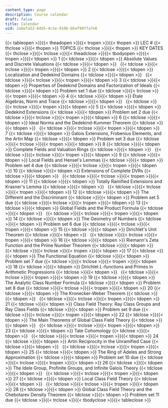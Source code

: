 ```yaml
---
content_type: page
description: Course calendar
draft: false
title: Calendar
uid: 2a6efa52-6dd5-4c1e-910b-b6af98ffa7e6
---
```

{{< tableopen >}}{{< theadopen >}}{{< tropen >}}{{< thopen >}}
LEC #
{{< thclose >}}{{< thopen >}}
TOPICS
{{< thclose >}}{{< thopen >}}
KEY DATES
{{< thclose >}}{{< trclose >}}{{< theadclose >}}{{< tbodyopen >}}{{< tropen >}}{{< tdopen >}}
1
{{< tdclose >}}{{< tdopen >}}
Absolute Values and Discrete Valuations
{{< tdclose >}}{{< tdopen >}}
 
{{< tdclose >}}{{< trclose >}}{{< tropen >}}{{< tdopen >}}
2
{{< tdclose >}}{{< tdopen >}}
Localization and Dedekind Domains
{{< tdclose >}}{{< tdopen >}}
 
{{< tdclose >}}{{< trclose >}}{{< tropen >}}{{< tdopen >}}
3
{{< tdclose >}}{{< tdopen >}}
Properties of Dedekind Domains and Factorization of Ideals
{{< tdclose >}}{{< tdopen >}}
Problem set 1 due
{{< tdclose >}}{{< trclose >}}{{< tropen >}}{{< tdopen >}}
4
{{< tdclose >}}{{< tdopen >}}
Étale Algebras, Norm and Trace
{{< tdclose >}}{{< tdopen >}}
 
{{< tdclose >}}{{< trclose >}}{{< tropen >}}{{< tdopen >}}
5
{{< tdclose >}}{{< tdopen >}}
Dedekind Extensions
{{< tdclose >}}{{< tdopen >}}
Problem set 2 due
{{< tdclose >}}{{< trclose >}}{{< tropen >}}{{< tdopen >}}
6
{{< tdclose >}}{{< tdopen >}}
Ideal Norms and the Dedekind-Kummer Theorem
{{< tdclose >}}{{< tdopen >}}
 
{{< tdclose >}}{{< trclose >}}{{< tropen >}}{{< tdopen >}}
7
{{< tdclose >}}{{< tdopen >}}
Galois Extensions, Frobenius Elements, and the Artin Map
{{< tdclose >}}{{< tdopen >}}
Problem set 3 due
{{< tdclose >}}{{< trclose >}}{{< tropen >}}{{< tdopen >}}
8
{{< tdclose >}}{{< tdopen >}}
Complete Fields and Valuation Rings
{{< tdclose >}}{{< tdopen >}}
 
{{< tdclose >}}{{< trclose >}}{{< tropen >}}{{< tdopen >}}
9
{{< tdclose >}}{{< tdopen >}}
Local Fields and Hensel's Lemmas
{{< tdclose >}}{{< tdopen >}}
Problem set 4 due
{{< tdclose >}}{{< trclose >}}{{< tropen >}}{{< tdopen >}}
10
{{< tdclose >}}{{< tdopen >}}
Extensions of Complete DVRs
{{< tdclose >}}{{< tdopen >}}
 
{{< tdclose >}}{{< trclose >}}{{< tropen >}}{{< tdopen >}}
11
{{< tdclose >}}{{< tdopen >}}
Totally Ramified Extensions and Krasner's Lemma
{{< tdclose >}}{{< tdopen >}}
 
{{< tdclose >}}{{< trclose >}}{{< tropen >}}{{< tdopen >}}
12
{{< tdclose >}}{{< tdopen >}}
The Different and the Discriminant
{{< tdclose >}}{{< tdopen >}}
Problem set 5 due
{{< tdclose >}}{{< trclose >}}{{< tropen >}}{{< tdopen >}}
13
{{< tdclose >}}{{< tdopen >}}
Global Fields and the Product Formula
{{< tdclose >}}{{< tdopen >}}
 
{{< tdclose >}}{{< trclose >}}{{< tropen >}}{{< tdopen >}}
14
{{< tdclose >}}{{< tdopen >}}
The Geometry of Numbers
{{< tdclose >}}{{< tdopen >}}
Problem set 6 due
{{< tdclose >}}{{< trclose >}}{{< tropen >}}{{< tdopen >}}
15
{{< tdclose >}}{{< tdopen >}}
Dirichlet's Unit Theorem
{{< tdclose >}}{{< tdopen >}}
 
{{< tdclose >}}{{< trclose >}}{{< tropen >}}{{< tdopen >}}
16
{{< tdclose >}}{{< tdopen >}}
Riemann's Zeta Function and the Prime Number Theorem
{{< tdclose >}}{{< tdopen >}}
 
{{< tdclose >}}{{< trclose >}}{{< tropen >}}{{< tdopen >}}
17
{{< tdclose >}}{{< tdopen >}}
The Functional Equation
{{< tdclose >}}{{< tdopen >}}
Problem set 7 due
{{< tdclose >}}{{< trclose >}}{{< tropen >}}{{< tdopen >}}
18
{{< tdclose >}}{{< tdopen >}}
Dirichlet *L*\-functions and Primes in Arithmetic Progressions
{{< tdclose >}}{{< tdopen >}}
 
{{< tdclose >}}{{< trclose >}}{{< tropen >}}{{< tdopen >}}
19
{{< tdclose >}}{{< tdopen >}}
The Analytic Class Number Formula
{{< tdclose >}}{{< tdopen >}}
Problem set 8 due
{{< tdclose >}}{{< trclose >}}{{< tropen >}}{{< tdopen >}}
20
{{< tdclose >}}{{< tdopen >}}
The Kronecker-Weber Theorem
{{< tdclose >}}{{< tdopen >}}
 
{{< tdclose >}}{{< trclose >}}{{< tropen >}}{{< tdopen >}}
21
{{< tdclose >}}{{< tdopen >}}
Class Field Theory: Ray Class Groups and Ray Class Fields
{{< tdclose >}}{{< tdopen >}}
Problem set 9 due
{{< tdclose >}}{{< trclose >}}{{< tropen >}}{{< tdopen >}}
22
{{< tdclose >}}{{< tdopen >}}
The Main Theorems of Global Class Field Theory
{{< tdclose >}}{{< tdopen >}}
 
{{< tdclose >}}{{< trclose >}}{{< tropen >}}{{< tdopen >}}
23
{{< tdclose >}}{{< tdopen >}}
Tate Cohomology
{{< tdclose >}}{{< tdopen >}}
 
{{< tdclose >}}{{< trclose >}}{{< tropen >}}{{< tdopen >}}
24
{{< tdclose >}}{{< tdopen >}}
Artin Reciprocity in the Unramified Case
{{< tdclose >}}{{< tdopen >}}
 
{{< tdclose >}}{{< trclose >}}{{< tropen >}}{{< tdopen >}}
25
{{< tdclose >}}{{< tdopen >}}
The Ring of Adeles and Strong Approximation
{{< tdclose >}}{{< tdopen >}}
Problem set 10 due
{{< tdclose >}}{{< trclose >}}{{< tropen >}}{{< tdopen >}}
26
{{< tdclose >}}{{< tdopen >}}
The Idele Group, Profinite Groups, and Infinite Galois Theory
{{< tdclose >}}{{< tdopen >}}
 
{{< tdclose >}}{{< trclose >}}{{< tropen >}}{{< tdopen >}}
27
{{< tdclose >}}{{< tdopen >}}
Local Class Field Theory
{{< tdclose >}}{{< tdopen >}}
 
{{< tdclose >}}{{< trclose >}}{{< tropen >}}{{< tdopen >}}
28
{{< tdclose >}}{{< tdopen >}}
Global Class Field Theory and the Chebotarev Density Theorem
{{< tdclose >}}{{< tdopen >}}
Problem set 11 due
{{< tdclose >}}{{< trclose >}}{{< tbodyclose >}}{{< tableclose >}}